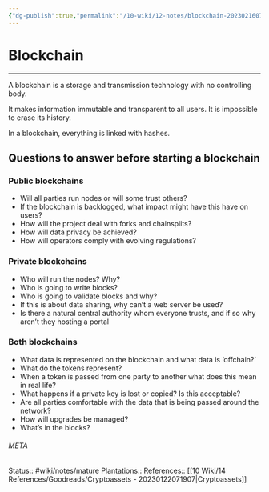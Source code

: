 ```yaml
---
{"dg-publish":true,"permalink":"/10-wiki/12-notes/blockchain-20230216070315/"}
---
```


# Blockchain
---
A blockchain is a storage and transmission technology with no controlling body.

It makes information immutable and transparent to all users. It is impossible to erase its history.

In a blockchain, everything is linked with hashes.

## Questions to answer before starting a blockchain

### Public blockchains
- Will all parties run nodes or will some trust others?
- If the blockchain is backlogged, what impact might have this have on users?
- How will the project deal with forks and chainsplits?
- How will data privacy be achieved?
- How will operators comply with evolving regulations?

### Private blockchains
- Who will run the nodes? Why?
- Who is going to write blocks?
- Who is going to validate blocks and why?
- If this is about data sharing, why can’t a web server be used?
- Is there a natural central authority whom everyone trusts, and if so why aren’t they hosting a portal

### Both blockchains
- What data is represented on the blockchain and what data is ‘offchain?’
- What do the tokens represent?
- When a token is passed from one party to another what does this mean in real life?
- What happens if a private key is lost or copied? Is this acceptable?
- Are all parties comfortable with the data that is being passed around the network?
- How will upgrades be managed?
- What’s in the blocks?



###### META
Status:: #wiki/notes/mature 
Plantations::
References:: [[10 Wiki/14 References/Goodreads/Cryptoassets - 20230122071907\|Cryptoassets]]
